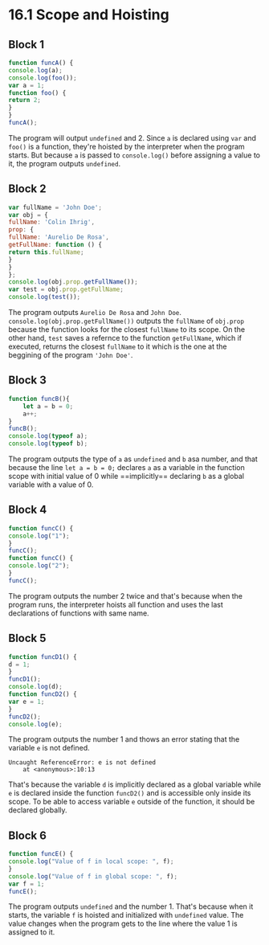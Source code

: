 # 16.1 Scope and Hoisting

## Block 1

~~~javascript
function funcA() {
console.log(a);
console.log(foo());
var a = 1;
function foo() {
return 2;
}
}
funcA();
~~~

The program will output ```undefined``` and 2.
Since ```a``` is declared using ```var``` and ```foo()``` is a function, they're hoisted by the interpreter when the program starts. But because ```a``` is passed to ```console.log()``` before assigning a value to it, the program outputs ```undefined```.

## Block 2

~~~javascript
var fullName = 'John Doe';
var obj = {
fullName: 'Colin Ihrig',
prop: {
fullName: 'Aurelio De Rosa',
getFullName: function () {
return this.fullName;
}
}
};
console.log(obj.prop.getFullName());
var test = obj.prop.getFullName;
console.log(test());
~~~

The program outputs ```Aurelio De Rosa``` and ```John Doe```.
```console.log(obj.prop.getFullName())``` outputs the ```fullName``` of ```obj.prop``` because the function looks for the closest ```fullName``` to its scope.
On the other hand, ```test``` saves a refernce to the function ```getFullName```, which if executed, returns the closest ```fullName``` to it which is the one at the beggining of the program ```'John Doe'```.

## Block 3

~~~javascript
function funcB(){
    let a = b = 0;
    a++;
}
funcB();
console.log(typeof a);
console.log(typeof b);
~~~

The program outputs the type of ```a``` as ```undefined``` and ```b``` asa number, and that because the line ```let a = b = 0;``` declares ```a``` as a variable in the function scope with initial value of 0 while ==implicitly== declaring ```b``` as a global variable with a value of 0.

## Block 4

~~~javascript
function funcC() {
console.log("1");
}
funcC();
function funcC() {
console.log("2");
}
funcC();
~~~

The program outputs the number 2 twice and that's because when the program runs, the interpreter hoists all function and uses the last declarations of functions with same name.

## Block 5

~~~javascript
function funcD1() {
d = 1;
}
funcD1();
console.log(d);
function funcD2() {
var e = 1;
}
funcD2();
console.log(e);
~~~

The program outputs the number 1 and thows an error stating that the variable ```e``` is not defined.

~~~error
Uncaught ReferenceError: e is not defined
    at <anonymous>:10:13
~~~

That's because the variable ```d``` is implicitly declared as a global variable while ```e``` is declared inside the function ```funcD2()``` and is accessible only inside its scope.
To be able to access variable ```e``` outside of the function, it should be declared globally.

## Block 6

~~~javascript
function funcE() {
console.log("Value of f in local scope: ", f);
}
console.log("Value of f in global scope: ", f);
var f = 1;
funcE();
~~~

The program outputs ```undefined``` and the number 1. That's because when it starts, the variable ```f``` is hoisted and initialized with ```undefined``` value. The value changes when the program gets to the line where the value 1 is assigned to it.
